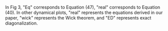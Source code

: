 In Fig 3, "Eq" corresponds to Equation (47), "real" corresponds to Equation (40). In other dynamical plots, "real" represents the equations derived in our paper, "wick" represents the Wick theorem, and "ED" represents exact diagonalization.
